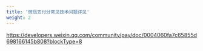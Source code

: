 ```yaml
---
title: '微信支付分常见技术问题详见'
weight: 2
---
```


https://developers.weixin.qq.com/community/pay/doc/0004060fa7c65855d698166145b808?blockType=8
